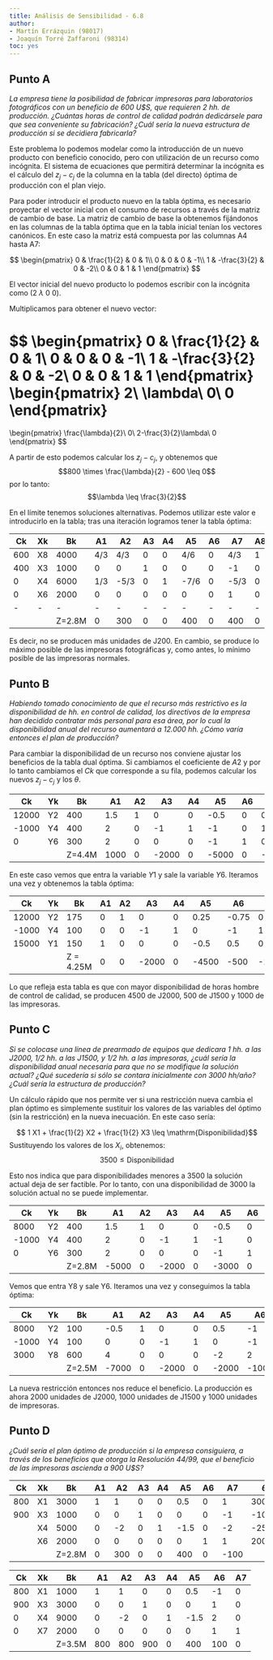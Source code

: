 ```yaml
---
title: Análisis de Sensibilidad - 6.8
author:
- Martín Errázquin (98017)
- Joaquín Torré Zaffaroni (98314)
toc: yes
---
```


## Punto A
*La empresa tiene la posibilidad de fabricar impresoras para laboratorios
fotográficos con un beneficio de 600 U$S, que requieren 2 hh. de
producción. ¿Cuántas horas de control de calidad podrán dedicársele para
que sea conveniente su fabricación? ¿Cuál sería la nueva estructura de
producción si se decidiera fabricarla?*

Este problema lo podemos modelar como la introducción de un nuevo producto con
beneficio conocido, pero con utilización de un recurso como incógnita. El
sistema de ecuaciones que permitirá determinar la incógnita es el cálculo del
$z_j-c_j$ de la columna en la tabla (del directo) óptima  de producción con el
plan viejo.

Para poder introducir el producto nuevo en la tabla óptima, es necesario
proyectar el vector inicial con el consumo de recursos a través de la matriz de
cambio de base. La matriz de cambio de base la obtenemos fijándonos en las
columnas de la tabla óptima que en la tabla inicial tenían los vectores
canónicos. En este caso la matriz está compuesta por las columnas A4 hasta A7:

$$
\begin{pmatrix}
0 & \frac{1}{2} & 0 & 1\\
0 & 0 & 0 & -1\\
1 & -\frac{3}{2} & 0 & -2\\
0 & 0 & 1 & 1
\end{pmatrix}
$$

El vector inicial del nuevo producto lo podemos escribir con la incógnita como
$(2\ \lambda\ 0\ 0)$.

Multiplicamos para obtener el nuevo vector:

$$
\begin{pmatrix}
0 & \frac{1}{2} & 0 & 1\\
0 & 0 & 0 & -1\\
1 & -\frac{3}{2} & 0 & -2\\
0 & 0 & 1 & 1
\end{pmatrix}
\begin{pmatrix}
2\\
\lambda\\
0\\
0
\end{pmatrix}
=
\begin{pmatrix}
\frac{\lambda}{2}\\
0\\
2-\frac{3}{2}\lambda\\
0
\end{pmatrix}
$$

A partir de esto podemos calcular los $z_j-c_j$, y obtenemos que
$$800 \times \frac{\lambda}{2} - 600 \leq 0$$
por lo tanto:
$$\lambda \leq \frac{3}{2}$$

En el límite tenemos soluciones alternativas. Podemos utilizar este valor e
introducirlo en la tabla; tras una iteración logramos tener la tabla óptima:


| Ck  | Xk | Bk     | A1  | A2   | A3 | A4 | A5   | A6 | A7   | A8 |
|-----|----|--------|-----|------|----|----|------|----|------|----|
| 600 | X8 | 4000   | 4/3 | 4/3  | 0  | 0  | 4/6  | 0  | 4/3  | 1  |
| 400 | X3 | 1000   | 0   | 0    | 1  | 0  | 0    | 0  | -1   | 0  |
| 0   | X4 | 6000   | 1/3 | -5/3 | 0  | 1  | -7/6 | 0  | -5/3 | 0  |
| 0   | X6 | 2000   | 0   | 0    | 0  | 0  | 0    | 0  | 1    | 0  |
| -   | -  | -      | -   | -    | -  | -  | -    | -  | -    | -  |
|     |    | Z=2.8M | 0   | 300  | 0  | 0  | 400  | 0  | 400  | 0  |

Es decir, no se producen más unidades de J200. En cambio, se produce lo máximo
posible de las impresoras fotográficas y, como antes, lo mínimo posible de 
las impresoras normales.

## Punto B

*Habiendo tomado conocimiento de que el recurso más restrictivo es la
disponibilidad de hh. en control de calidad, los directivos de la empresa han
decidido contratar más personal para esa área, por lo cual la disponibilidad
anual del recurso aumentará a 12.000 hh. ¿Cómo varía entonces el plan de
producción?*

Para cambiar la disponibilidad de un recurso nos conviene ajustar los beneficios
de la tabla dual óptima. Si cambiamos el coeficiente de $A2$ y por lo tanto
cambiamos el $Ck$ que corresponde a su fila, podemos calcular los nuevos
$z_j-c_j$ y los $\theta$.

| Ck    | Yk    | Bk   | A1    | A2 | A3    | A4 | A5    | A6 | A7    | $\theta$ |
|-------|-------|------|-------|----|-------|----|-------|----|-------|----------|
| 12000 | Y2    | 400  | 1.5   | 1  | 0     | 0  | -0.5  | 0  | 0     | 266.67   |
| -1000 | Y4    | 400  | 2     | 0  | -1    | 1  | -1    | 0  | 1     | 200      |
| 0     | Y6    | 300  | 2     | 0  | 0     | 0  | -1    | 1  | 0     | 150      |
|       |       |Z=4.4M    | 1000  | 0  | -2000 | 0  | -5000 | 0  | -1000 |          |

En este caso vemos que entra la variable $Y1$ y sale la variable $Y6$. Iteramos
una vez y obtenemos la tabla óptima:

| Ck    | Yk | Bk  | A1 | A2 | A3    | A4 | A5    | A6    | A7    |
|-------|----|-----|----|----|-------|----|-------|-------|-------|
| 12000 | Y2 | 175 | 0  | 1  | 0     | 0  | 0.25  | -0.75 | 0     |
| -1000 | Y4 | 100 | 0  | 0  | -1    | 1  | 0     | -1    | 1     |
| 15000 | Y1 | 150 | 1  | 0  | 0     | 0  | -0.5  | 0.5   | 0     |
|       |    | Z = 4.25M| 0  | 0  | -2000 | 0  | -4500 | -500  | -1000 |

Lo que refleja esta tabla es que con mayor disponibilidad de horas hombre de
control de calidad, se producen 4500 de J2000, 500 de J1500 y 1000 de las
impresoras.

## Punto C

*Si se colocase una línea de prearmado de equipos que dedicara 1 hh. a las
J2000, 1/2 hh. a las J1500, y 1/2 hh. a las impresoras, ¿cuál sería la
disponibilidad anual necesaria para que no se modifique la solución actual?
¿Qué sucedería si sólo se contara inicialmente con 3000 hh/año? ¿Cuál sería
la estructura de producción?*

Un cálculo rápido que nos permite ver si una restricción nueva cambia el 
plan óptimo es 
simplemente sustituir los valores de las variables del óptimo (sin la
restricción) en la nueva inecuación. En este caso sería:

$$ 1 X1 + \frac{1}{2} X2 + \frac{1}{2} X3 \leq \mathrm{Disponibilidad}$$
Sustituyendo los valores de los $X_i$, obtenemos:
$$ 3500 \leq \mathrm{Disponibilidad}$$

Esto nos indica que para disponibilidades menores a 3500 la solución actual deja
de ser factible. Por lo tanto, con una disponibilidad de 3000 la solución actual
no se puede implementar.

| Ck    | Yk | Bk     | A1    | A2 | A3    | A4 | A5    | A6 | A7    | A8  | Tita |
|-------|----|--------|-------|----|-------|----|-------|----|-------|-----|------|
| 8000  | Y2 | 400    | 1.5   | 1  | 0     | 0  | -0.5  | 0  | 0     | 0.5 | 800  |
| -1000 | Y4 | 400    | 2     | 0  | -1    | 1  | -1    | 0  | 1     | 0.5 | 800  |
| 0     | Y6 | 300    | 2     | 0  | 0     | 0  | -1    | 1  | 0     | 0.5 | 600  |
|       |    | Z=2.8M | -5000 | 0  | -2000 | 0  | -3000 | 0  | -1000 | 500 |      |

Vemos que entra Y8 y sale Y6. Iteramos una vez y conseguimos la tabla óptima:

| Ck    | Yk | Bk   | A1    | A2 | A3    | A4 | A5    | A6    | A7    | A8 |
|-------|----|------|-------|----|-------|----|-------|-------|-------|----|
| 8000  | Y2 | 100  | -0.5  | 1  | 0     | 0  | 0.5   | -1    | 0     | 0  |
| -1000 | Y4 | 100  | 0     | 0  | -1    | 1  | 0     | -1    | 1     | 0  |
| 3000  | Y8 | 600  | 4     | 0  | 0     | 0  | -2    | 2     | 0     | 1  |
|       |    |Z=2.5M| -7000 | 0  | -2000 | 0  | -2000 | -1000 | -1000 | 0  |

La nueva restricción entonces nos reduce el beneficio. La producción es ahora
2000 unidades de J2000, 1000 unidades de J1500 y 1000 unidades de impresoras. 

## Punto D

*¿Cuál sería el plan óptimo de producción si la empresa consiguiera, a través
de los beneficios que otorga la Resolución 44/99, que el beneficio de las
impresoras ascienda a 900 U$S?*

| Ck  | Xk | Bk      | A1 | A2  | A3 | A4 | A5   | A6 | A7   | $\theta$ |
|-----|----|---------|----|-----|----|----|------|----|------|----------|
| 800 | X1 | 3000    | 1  | 1   | 0  | 0  | 0.5  | 0  | 1    | 3000     |
| 900 | X3 | 1000    | 0  | 0   | 1  | 0  | 0    | 0  | -1   | -1000    |
|     | X4 | 5000    | 0  | -2  | 0  | 1  | -1.5 | 0  | -2   | -2500    |
|     | X6 | 2000    | 0  | 0   | 0  | 0  | 0    | 1  | 1    | 2000     |
|     |    | Z=2.8M  | 0  | 300 | 0  | 0  | 400  | 0  | -100 |          |


| Ck  | Xk | Bk   | A1  | A2  | A3  | A4 | A5   | A6  | A7 |
|-----|----|------|-----|-----|-----|----|------|-----|----|
| 800 | X1 | 1000 | 1   | 1   | 0   | 0  | 0.5  | -1  | 0  |
| 900 | X3 | 3000 | 0   | 0   | 1   | 0  | 0    | 1   | 0  |
| 0   | X4 | 9000 | 0   | -2  | 0   | 1  | -1.5 | 2   | 0  |
| 0   | X7 | 2000 | 0   | 0   | 0   | 0  | 0    | 1   | 1  |
|     |    |Z=3.5M| 800 | 800 | 900 | 0  | 400  | 100 | 0  |

